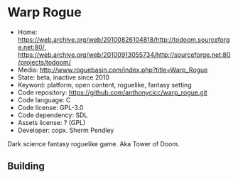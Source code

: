# Warp Rogue

- Home: https://web.archive.org/web/20100826104818/http://todoom.sourceforge.net:80/, https://web.archive.org/web/20100913055734/http://sourceforge.net:80/projects/todoom/
- Media: http://www.roguebasin.com/index.php?title=Warp_Rogue
- State: beta, inactive since 2010
- Keyword: platform, open content, roguelike, fantasy setting
- Code repository: https://github.com/anthonycicc/warp_rogue.git
- Code language: C
- Code license: GPL-3.0
- Code dependency: SDL
- Assets license: ? (GPL)
- Developer: copx. Sherm Pendley

Dark science fantasy roguelike game.
Aka Tower of Doom.

## Building
